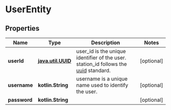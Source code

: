 
# UserEntity

## Properties
Name | Type | Description | Notes
------------ | ------------- | ------------- | -------------
**userId** | [**java.util.UUID**](java.util.UUID.md) | user_id is the unique identifier of the user. station_id follows the [uuid](https://en.wikipedia.org/wiki/Universally_unique_identifier) standard.  |  [optional]
**username** | **kotlin.String** | username is a unique name used to identify the user. |  [optional]
**password** | **kotlin.String** |  |  [optional]



